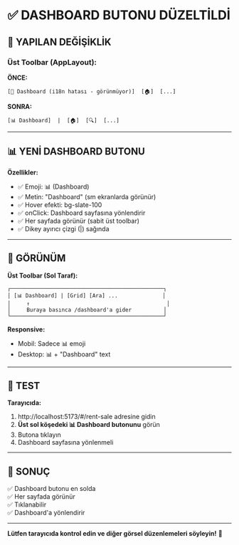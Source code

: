 # ✅ DASHBOARD BUTONU DÜZELTİLDİ

## 🔧 YAPILAN DEĞİŞİKLİK

### **Üst Toolbar (AppLayout):**

**ÖNCE:**
```
[🧭 Dashboard (i18n hatası - görünmüyor)]  [🏠]  [...]
```

**SONRA:**
```
[📊 Dashboard]  |  [🏠]  [🔍]  [...]
```

---

## 📊 YENİ DASHBOARD BUTONU

**Özellikler:**
- ✅ Emoji: 📊 (Dashboard)
- ✅ Metin: "Dashboard" (sm ekranlarda görünür)
- ✅ Hover efekti: bg-slate-100
- ✅ onClick: Dashboard sayfasına yönlendirir
- ✅ Her sayfada görünür (sabit üst toolbar)
- ✅ Dikey ayırıcı çizgi (|) sağında

---

## 🎨 GÖRÜNÜM

**Üst Toolbar (Sol Taraf):**
```
┌────────────────────────────────────────────────┐
│ [📊 Dashboard] | [Grid] [Ara] ...              │
│     ↑                                           │
│     Buraya basınca /dashboard'a gider          │
└────────────────────────────────────────────────┘
```

**Responsive:**
- Mobil: Sadece 📊 emoji
- Desktop: 📊 + "Dashboard" text

---

## 🧪 TEST

**Tarayıcıda:**

1. http://localhost:5173/#/rent-sale adresine gidin
2. **Üst sol köşedeki 📊 Dashboard butonunu** görün
3. Butona tıklayın
4. Dashboard sayfasına yönlenmeli

---

## 🎯 SONUÇ

✅ Dashboard butonu en solda  
✅ Her sayfada görünür  
✅ Tıklanabilir  
✅ Dashboard'a yönlendirir

---

**Lütfen tarayıcıda kontrol edin ve diğer görsel düzenlemeleri söyleyin!** 🎨


